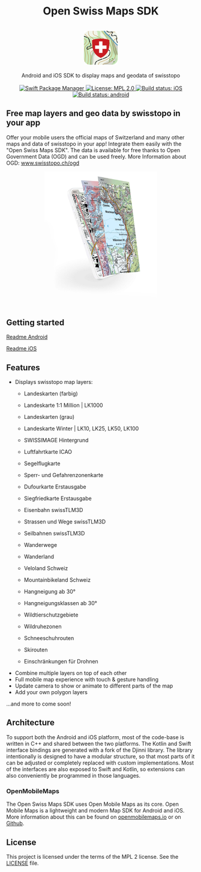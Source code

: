 <h1 align="center">Open Swiss Maps SDK</h1> 

<br />

<div align="center">
  <img width="90" height="90" src="logo.png" />
  <br />
  <br />
  Android and iOS SDK to display maps and geodata of swisstopo
  <br />
  <br />
</div>

<div align="center">
    <!-- SPM -->
    <a href="https://github.com/apple/swift-package-manager">
      <img alt="Swift Package Manager"
      src="https://img.shields.io/badge/SPM-%E2%9C%93-brightgreen.svg?style=flat">
    </a>
        <!-- License -->
    <a href="https://github.com/geoadmin/lib-open-swiss-maps-sdk/blob/master/LICENSE">
      <img alt="License: MPL 2.0"
      src="https://img.shields.io/badge/License-MPL%202.0-brightgreen.svg">
    </a>
    <!-- iOS Build -->
    <a href="https://github.com/geoadmin/lib-open-swiss-maps-sdk/actions/workflows/ios.yml">
      <img alt="Build status: iOS"
      src="https://github.com/geoadmin/lib-open-swiss-maps-sdk/actions/workflows/ios.yml/badge.svg">
    </a>
    <!-- android Build -->
    <a href="https://github.com/geoadmin/lib-open-swiss-maps-sdk/actions/workflows/android.yml">
      <img alt="Build status: android"
      src="https://github.com/geoadmin/lib-open-swiss-maps-sdk/actions/workflows/android.yml/badge.svg">
    </a>
</div>

## Free map layers and geo data by swisstopo in your app
Offer your mobile users the official maps of Switzerland and many other maps and data of swisstopo in your app! Integrate them easily with the "Open Swiss Maps SDK". The data is available for free thanks to Open Government Data (OGD) and can be used freely.
More Information about OGD: <a href="https://www.swisstopo.ch/ogd">www.swisstopo.ch/ogd</a>

<div align="center">
  <img width="300" src="illustration.jpg" />
</div>

## Getting started

[Readme Android](./android/)

[Readme iOS](./ios/)

## Features

* Displays swisstopo map layers:
   - Landeskarten (farbig)
   - Landeskarte 1:1 Million | LK1000
   - Landeskarten (grau)
   - Landeskarte Winter | LK10, LK25, LK50, LK100
   - SWISSIMAGE Hintergrund
   - Luftfahrtkarte ICAO
   - Segelflugkarte
   - Sperr- und Gefahrenzonenkarte
   - Dufourkarte Erstausgabe
   - Siegfriedkarte Erstausgabe
   - Eisenbahn swissTLM3D
   - Strassen und Wege swissTLM3D
   - Seilbahnen swissTLM3D
   - Wanderwege
   - Wanderland
   - Veloland Schweiz
   - Mountainbikeland Schweiz
   - Hangneigung ab 30°
   - Hangneigungsklassen ab 30°
   - Wildtierschutzgebiete
   - Wildruhezonen
   - Schneeschuhrouten
   - Skirouten

   - Einschränkungen für Drohnen
* Combine multiple layers on top of each other
* Full mobile map experience with touch & gesture handling
* Update camera to show or animate to different parts of the map
* Add your own polygon layers

...and more to come soon!

## Architecture

To support both the Android and iOS platform, most of the code-base is written in C++ and shared between the two platforms. The Kotlin and Swift interface bindings are generated with a fork of the Djinni library. The library intentionally is designed to have a modular structure, so that most parts of it can be adjusted or completely replaced with custom implementations. Most of the interfaces are also exposed to Swift and Kotlin, so extensions can also conveniently be programmed in those languages.

### OpenMobileMaps

The Open Swiss Maps SDK uses Open Mobile Maps as its core. Open Mobile Maps is a lightweight and modern Map SDK for Android and iOS. More information about this can be found on <a href="https://openmobilemaps.io/">openmobilemaps.io</a> or on [Github](https://github.com/openmobilemaps/maps-core).

## License
This project is licensed under the terms of the MPL 2 license. See the [LICENSE](LICENSE) file.

